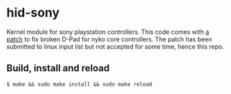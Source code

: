 # hid-sony

Kernel module for sony playstation controllers. This code comes with [a patch](https://patchwork.kernel.org/patch/10675239/) to fix broken D-Pad for nyko core controllers.
The patch has been submitted to linux input list but not accepted for some time, hence this repo.

## Build, install and reload

```
$ make && sudo make install && sudo make reload
```
